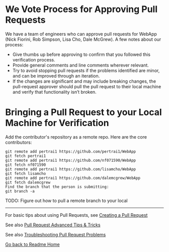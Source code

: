 # We Vote Process for Approving Pull Requests
We have a team of engineers who can approve pull requests for WebApp (Nick Fiorini, Rob Simpson, Lisa Cho, Dale McGrew). A few notes about our process:

* Give thumbs up before approving to confirm that you followed this verification process.
* Provide general comments and line comments wherever relevant.
* Try to avoid stopping pull requests if the problems identified are minor, and can be improved through an iteration.
* If the changes are significant and may include breaking changes, the pull-request approver should pull the pull request to their local machine and verify that functionality isn’t broken.

# Bringing a Pull Request to your Local Machine for Verification
Add the contributor's repository as a remote repo. Here are the core contributors:

    git remote add pertrai1 https://github.com/pertrai1/WebApp
    git fetch pertrai1
    git remote add pertrai1 https://github.com/nf071590/WebApp
    git fetch nf071590
    git remote add pertrai1 https://github.com/lisamcho/WebApp
    git fetch lisamcho
    git remote add pertrai1 https://github.com/dalemcgrew/WebApp
    git fetch dalemcgrew
    Find the branch that the person is submitting:
    git branch -a
    
TODO: Figure out how to pull a remote branch to your local

---

For basic tips about using Pull Requests, see [Creating a Pull Request](CREATING_PULL_REQUEST.md)

See also [Pull Request Advanced Tips & Tricks](PULL_REQUEST_ADVANCED.md)

See also [Troubleshooting Pull Request Problems](PULL_REQUEST_TROUBLESHOOTING.md)

[Go back to Readme Home](../../README.md)
